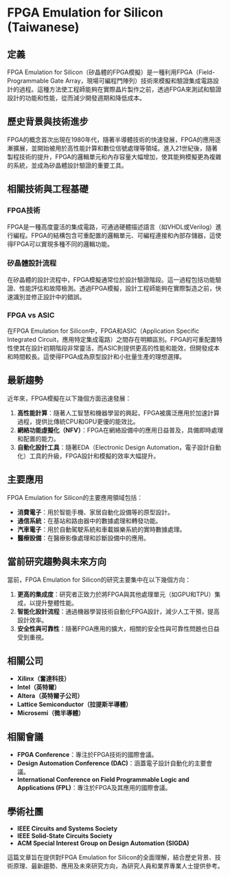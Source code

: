 # FPGA Emulation for Silicon (Taiwanese)

## 定義

FPGA Emulation for Silicon（矽晶體的FPGA模擬）是一種利用FPGA（Field-Programmable Gate Array，現場可編程門陣列）技術來模擬和驗證集成電路設計的過程。這種方法使工程師能夠在實際晶片製作之前，透過FPGA來測試和驗證設計的功能和性能，從而減少開發週期和降低成本。

## 歷史背景與技術進步

FPGA的概念首次出現在1980年代，隨著半導體技術的快速發展，FPGA的應用逐漸擴展，並開始被用於高性能計算和數位信號處理等領域。進入21世紀後，隨著製程技術的提升，FPGA的邏輯單元和內存容量大幅增加，使其能夠模擬更為複雜的系統，並成為矽晶體設計驗證的重要工具。

## 相關技術與工程基礎

### FPGA技術

FPGA是一種高度靈活的集成電路，可通過硬體描述語言（如VHDL或Verilog）進行編程。FPGA的結構包含可重配置的邏輯單元、可編程連接和內部存儲器，這使得FPGA可以實現多種不同的邏輯功能。

### 矽晶體設計流程

在矽晶體的設計流程中，FPGA模擬通常位於設計驗證階段。這一過程包括功能驗證、性能評估和故障檢測。透過FPGA模擬，設計工程師能夠在實際製造之前，快速識別並修正設計中的錯誤。

### FPGA vs ASIC

在FPGA Emulation for Silicon中，FPGA和ASIC（Application Specific Integrated Circuit，應用特定集成電路）之間存在明顯區別。FPGA的可重配置特性使其在設計初期階段非常靈活，而ASIC則提供更高的性能和能效，但開發成本和時間較長。這使得FPGA成為原型設計和小批量生產的理想選擇。

## 最新趨勢

近年來，FPGA模擬在以下幾個方面迅速發展：

1. **高性能計算**：隨著人工智慧和機器學習的興起，FPGA被廣泛應用於加速計算過程，提供比傳統CPU和GPU更優的能效比。
2. **網絡功能虛擬化（NFV）**：FPGA在網絡設備中的應用日益普及，具備即時處理和配置的能力。
3. **自動化設計工具**：隨著EDA（Electronic Design Automation，電子設計自動化）工具的升級，FPGA設計和模擬的效率大幅提升。

## 主要應用

FPGA Emulation for Silicon的主要應用領域包括：

- **消費電子**：用於智能手機、家居自動化設備等的原型設計。
- **通信系統**：在基站和路由器中的數據處理和轉發功能。
- **汽車電子**：用於自動駕駛系統和車載娛樂系統的實時數據處理。
- **醫療設備**：在醫療影像處理和診斷設備中的應用。

## 當前研究趨勢與未來方向

當前，FPGA Emulation for Silicon的研究主要集中在以下幾個方向：

1. **更高的集成度**：研究者正致力於將FPGA與其他處理單元（如GPU和TPU）集成，以提升整體性能。
2. **智能化設計流程**：通過機器學習技術自動化FPGA設計，減少人工干預，提高設計效率。
3. **安全性與可靠性**：隨著FPGA應用的擴大，相關的安全性與可靠性問題也日益受到重視。

## 相關公司

- **Xilinx（奮達科技）**
- **Intel（英特爾）**
- **Altera（英特爾子公司）**
- **Lattice Semiconductor（拉提斯半導體）**
- **Microsemi（微半導體）**

## 相關會議

- **FPGA Conference**：專注於FPGA技術的國際會議。
- **Design Automation Conference (DAC)**：涵蓋電子設計自動化的主要會議。
- **International Conference on Field Programmable Logic and Applications (FPL)**：專注於FPGA及其應用的國際會議。

## 學術社團

- **IEEE Circuits and Systems Society**
- **IEEE Solid-State Circuits Society**
- **ACM Special Interest Group on Design Automation (SIGDA)**

這篇文章旨在提供對FPGA Emulation for Silicon的全面理解，結合歷史背景、技術原理、最新趨勢、應用及未來研究方向，為研究人員和業界專業人士提供參考。
